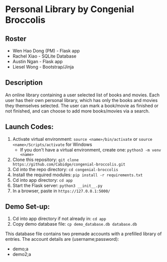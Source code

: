 # Personal Library by Congenial Broccolis

## Roster
- Wen Hao Dong (PM) - Flask app
- Rachel Xiao - SQLite Database
- Austin Ngan - Flask app
- Liesel Wong - Bootstrap/Jinja

## Description
An online library containing a user selected list of books and movies. Each user has their own personal library, which has only the books and movies they themselves selected. The user can mark a book/movie as finished or not finished, and can choose to add more books/movies via a search.

## Launch Codes:

1. Activate virtual environment: `source <name>/bin/activate` or `source <name>/Scripts/activate` for Windows
   - If you don't have a virtual environment, create one: `python3 -m venv <name>`
2. Clone this repository: `git clone https://github.com/Cabidge/congenial-broccolis.git`
3. Cd into the repo directory: `cd congenial-broccolis`
4. Install the required modules: `pip install -r requirements.txt`
5. Cd into app directory: `cd app`
6. Start the Flask server: `python3 __init__.py`
7. In a browser, paste in `https://127.0.0.1:5000/`

## Demo Set-up:

1. Cd into app directory if not already in: `cd app`
2. Copy demo database file: `cp demo_database.db database.db`

This database file contains two premade accounts with a prefilled library of entries.
The account details are (username;password):
- demo;a
- demo2;a